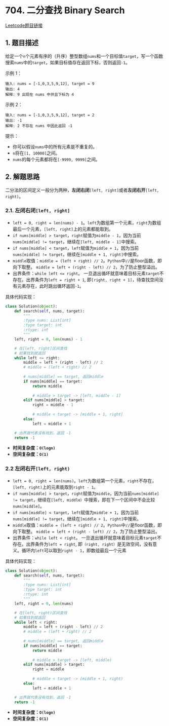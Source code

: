 # 704. 二分查找 Binary Search
[Leetcode题目链接](https://leetcode.com/problems/binary-search/)

## 1. 题目描述
给定一个`n`个元素有序的（升序）整型数组`nums`和一个目标值`target`，写一个函数搜索`nums`中的`target`，如果目标值存在返回下标，否则返回`-1`。

示例 1：
```
输入: nums = [-1,0,3,5,9,12], target = 9
输出: 4
解释: 9 出现在 nums 中并且下标为 4
```

示例 2：
```
输入: nums = [-1,0,3,5,9,12], target = 2
输出: -1
解释: 2 不存在 nums 中因此返回 -1
```

提示：
- 你可以假设`nums`中的所有元素是不重复的。
- `n`将在`[1, 10000]`之间。
- `nums`的每个元素都将在`[-9999, 9999]`之间。

## 2. 解题思路
二分法的区间定义一般分为两种，**左闭右闭**`[left, right]`或者**左闭右开**`[left, right)`。

### 2.1. **左闭右闭**`[left, right]`
- `left = 0, right = len(nums) - 1`。`left`为数组第一个元素，`right`为数组最后一个元素，`[left, right]`上的元素都能取到。
- `if nums[middle] > target`，`right`赋值为`middle - 1`，因为当前`nums[middle] != target`，继续在`[left, middle - 1]`中搜索。
- `if nums[middle] < target`，`left`赋值为`middle + 1`，因为当前`nums[middle] != target`，继续在`[middle + 1, right]`中搜索。
- `middle`取值：`middle = (left + right) // 2`。`Python`中`//`是floor函数，即向下取整。 `middle = left + (right - left) // 2`，为了防止整型溢出。
- 出界条件：`while left <= right`。 一旦退出循坏就意味着目标元素`target`不存在。出界条件为`left = right + 1`, 即`[right, right + 1]`，待查找空间没有元素存在，此时跳出循环返回`-1`。

具体代码实现：
```Python
class Solution(object):
    def search(self, nums, target):
        """
        :type nums: List[int]
        :type target: int
        :rtype: int
        """
    left, right = 0, len(nums) - 1

    # 在[left, right]区间查找
    # 如果找到就返回
    while left <= right:
        middle = left + (right - left) // 2
        # middle = (left + right) // 2
        
        # nums[middle] == target, 返回middle
        if nums[middle] == target:
            return middle
        
            # middle > target -> [left, middle - 1]
        elif nums[middle] > target:
            right = middle - 1
        
            # middle < target -> [middle + 1, right]
        else:
            left = middle + 1

    # 出界就代表没有找到，返回 -1
    return -1
```
- **时间复杂度：`O(logn)`**
- **空间复杂度：`O(1)`**

### 2.2 **左闭右开**`[left, right)`
- `left = 0, right = len(nums)`。`left`为数组第一个元素，`right`不存在，`[left, right)`上的元素能取到`right - 1`。
- `if nums[middle] > target`，`right`赋值为`middle`，因为当前`nums[middle] != target`，继续在`[left, middle）`中搜索，即在下一个区间中不会比较`nums[middle]`。
- `if nums[middle] < target`，`left`赋值为`middle + 1`，因为当前`nums[middle] != target`，继续在`[middle + 1, right]`中搜索。
- `middle`取值：`middle = (left + right) // 2`。`Python`中`//`是floor函数，即向下取整。 `middle = left + (right - left) // 2`，为了防止整型溢出。
- 出界条件：`while left < right`。 一旦退出循坏就意味着目标元素`target`不存在。出界条件为`left = right`, 即`（right, right）`是无效空间，没有意义。循环内`left`可以取到`right - 1`，即数组最后一个元素

具体代码实现：
```Python
class Solution(object):
    def search(self, nums, target):
        """
        :type nums: List[int]
        :type target: int
        :rtype: int
        """
    left, right = 0, len(nums)

    # 在[left, right)区间查找
    # 如果找到就返回
    while left < right:
        middle = left + (right - left) // 2
        # middle = (left + right) // 2
        
        # nums[middle] == target, 返回middle
        if nums[middle] == target:
            return middle
        
            # middle > target -> [left, middle)
        elif nums[middle] > target:
            right = middle
        
            # middle < target -> [middle + 1, right)
        else:
            left = middle + 1

    # 出界就代表没有找到，返回 -1
    return -1
```

- **时间复杂度：`O(logn)`**
- **空间复杂度：`O(1)`**